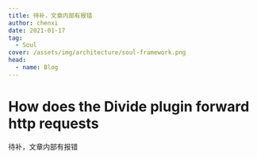 ```yaml
---
title: 待补，文章内部有报错
author: chenxi
date: 2021-01-17
tag:
  - Soul
cover: /assets/img/architecture/soul-framework.png
head:
  - name: Blog
---
```


# How does the Divide plugin forward http requests

待补，文章内部有报错
